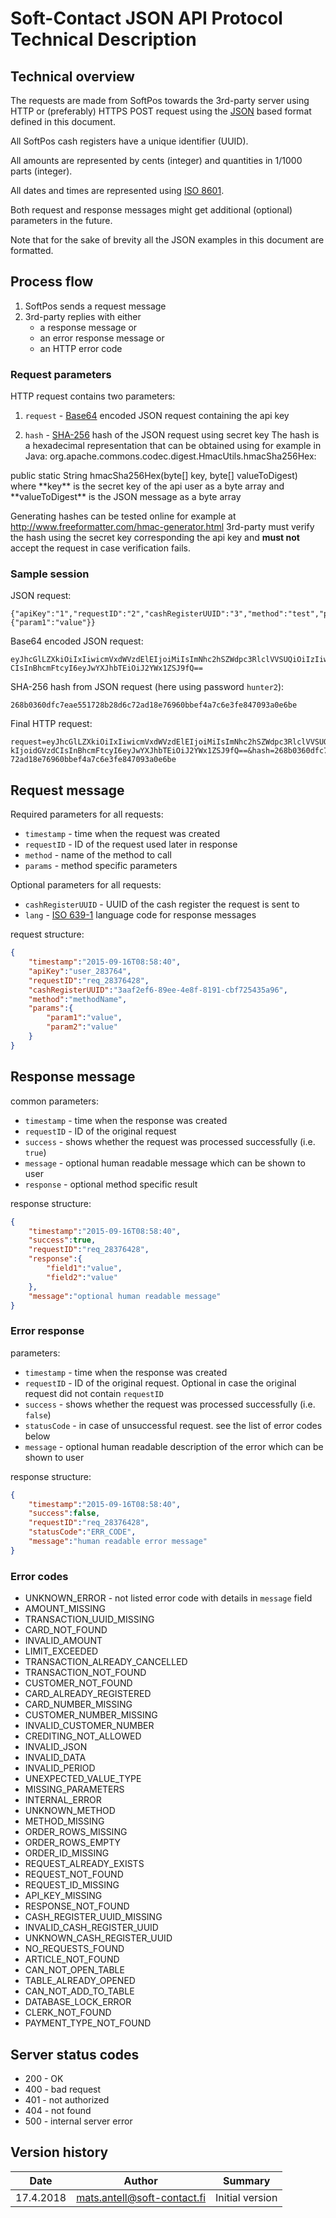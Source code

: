 # Soft-Contact JSON API Protocol Technical Description

## Technical overview

The requests are made from SoftPos towards the 3rd-party server using HTTP or (preferably) HTTPS POST request using the [JSON](https://en.wikipedia.org/wiki/JSON) based format defined in this document.
 
All SoftPos cash registers have a unique identifier (UUID).

All amounts are represented by cents (integer) and quantities in 1/1000 parts (integer).

All dates and times are represented using [ISO 8601](https://en.wikipedia.org/wiki/ISO_8601).

Both request and response messages might get additional (optional) parameters in the future.

Note that for the sake of brevity all the JSON examples in this document are formatted.

## Process flow

1. SoftPos sends a request message
2. 3rd-party replies with either 
   * a response message or
   * an error response message or 
   * an HTTP error code

### Request parameters

HTTP request contains two parameters:

1. `request` - [Base64](https://en.wikipedia.org/wiki/Base64) encoded JSON request containing the api key

2. `hash` - [SHA-256](https://en.wikipedia.org/wiki/SHA-256) hash of the JSON request using secret key
The hash is a hexadecimal representation that can be obtained using 
for example in Java: org.apache.commons.codec.digest.HmacUtils.hmacSha256Hex:
<programlisting language="java">
    public static String hmacSha256Hex(byte[] key, byte[] valueToDigest)
</programlisting>
    where **key** is the secret key of the api user as a byte array
    and **valueToDigest** is the JSON message as a byte array
    
Generating hashes can be tested online for example at http://www.freeformatter.com/hmac-generator.html 
3rd-party must verify the hash using the secret key corresponding the api key and **must not** accept the request
in case verification fails.

### Sample session

JSON request:

    {"apiKey":"1","requestID":"2","cashRegisterUUID":"3","method":"test","params":
    {"param1":"value"}}

Base64 encoded JSON request:

    eyJhcGlLZXkiOiIxIiwicmVxdWVzdElEIjoiMiIsImNhc2hSZWdpc3RlclVVSUQiOiIzIiwibWV0aG9kIjoidGVzd
    CIsInBhcmFtcyI6eyJwYXJhbTEiOiJ2YWx1ZSJ9fQ==

SHA-256 hash from JSON request (here using password `hunter2`):

    268b0360dfc7eae551728b28d6c72ad18e76960bbef4a7c6e3fe847093a0e6be

Final HTTP request:

    request=eyJhcGlLZXkiOiIxIiwicmVxdWVzdElEIjoiMiIsImNhc2hSZWdpc3RlclVVSUQiOiIzIiwibWV0aG9
    kIjoidGVzdCIsInBhcmFtcyI6eyJwYXJhbTEiOiJ2YWx1ZSJ9fQ==&hash=268b0360dfc7eae551728b28d6c
    72ad18e76960bbef4a7c6e3fe847093a0e6be

## Request message
 
Required parameters for all requests:

* `timestamp` - time when the request was created
* `requestID` - ID of the request used later in response
* `method` - name of the method to call
* `params` - method specific parameters

Optional parameters for all requests:

* `cashRegisterUUID` - UUID of the cash register the request is sent to  
* `lang` - [ISO 639-1](https://en.wikipedia.org/wiki/ISO_639-1) language code for response messages

request structure:

```json
{
    "timestamp":"2015-09-16T08:58:40",
    "apiKey":"user_283764",
    "requestID":"req_28376428",
    "cashRegisterUUID":"3aaf2ef6-89ee-4e8f-8191-cbf725435a96",
    "method":"methodName",
    "params":{
        "param1":"value",
        "param2":"value"
    }
}
```

## Response message 

common parameters:

* `timestamp` - time when the response was created
* `requestID` - ID of the original request 
* `success` - shows whether the request was processed successfully (i.e. `true`)
* `message` - optional human readable message which can be shown to user
* `response` - optional method specific result

response structure:

```json
{
    "timestamp":"2015-09-16T08:58:40",
    "success":true,
    "requestID":"req_28376428",
    "response":{
        "field1":"value",
        "field2":"value"
    },
    "message":"optional human readable message"
}
```

### Error response 
 
parameters:

* `timestamp` - time when the response was created
* `requestID` - ID of the original request. Optional in case the original request did not contain `requestID`
* `success` - shows whether the request was processed successfully (i.e. `false`)
* `statusCode` - in case of unsuccessful request. see the list of error codes below
* `message` - optional human readable description of the error which can be shown to user

response structure:

```json
{
    "timestamp":"2015-09-16T08:58:40",
    "success":false,
    "requestID":"req_28376428",
    "statusCode":"ERR_CODE",
    "message":"human readable error message"
}
```    
    
### Error codes

* UNKNOWN_ERROR - not listed error code with details in `message` field
* AMOUNT_MISSING
* TRANSACTION_UUID_MISSING
* CARD_NOT_FOUND
* INVALID_AMOUNT
* LIMIT_EXCEEDED
* TRANSACTION_ALREADY_CANCELLED
* TRANSACTION_NOT_FOUND
* CUSTOMER_NOT_FOUND
* CARD_ALREADY_REGISTERED
* CARD_NUMBER_MISSING
* CUSTOMER_NUMBER_MISSING
* INVALID_CUSTOMER_NUMBER
* CREDITING_NOT_ALLOWED
* INVALID_JSON
* INVALID_DATA
* INVALID_PERIOD
* UNEXPECTED_VALUE_TYPE
* MISSING_PARAMETERS
* INTERNAL_ERROR
* UNKNOWN_METHOD
* METHOD_MISSING
* ORDER_ROWS_MISSING
* ORDER_ROWS_EMPTY
* ORDER_ID_MISSING
* REQUEST_ALREADY_EXISTS
* REQUEST_NOT_FOUND
* REQUEST_ID_MISSING
* API_KEY_MISSING
* RESPONSE_NOT_FOUND
* CASH_REGISTER_UUID_MISSING
* INVALID_CASH_REGISTER_UUID
* UNKNOWN_CASH_REGISTER_UUID
* NO_REQUESTS_FOUND
* ARTICLE_NOT_FOUND
* CAN_NOT_OPEN_TABLE
* TABLE_ALREADY_OPENED
* CAN_NOT_ADD_TO_TABLE
* DATABASE_LOCK_ERROR
* CLERK_NOT_FOUND
* PAYMENT_TYPE_NOT_FOUND
    
## Server status codes 

* 200 - OK
* 400 - bad request
* 401 - not authorized
* 404 - not found
* 500 - internal server error    

## Version history

| Date        | Author                            | Summary                      |
| ----------- | --------------------------------- | ---------------------------- |
| 17.4.2018  | mats.antell@soft-contact.fi       | Initial version              |
